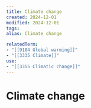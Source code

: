 ```yaml
---
title: Climate change
created: 2024-12-01
modified: 2024-12-01
tags: 
alias: Climate change

relatedTerm:
- "[[9104 Global warming]]"
- "[[3335 Climate]]"
use:
- "[[3355 Climatic change]]"
---
```

# Climate change
